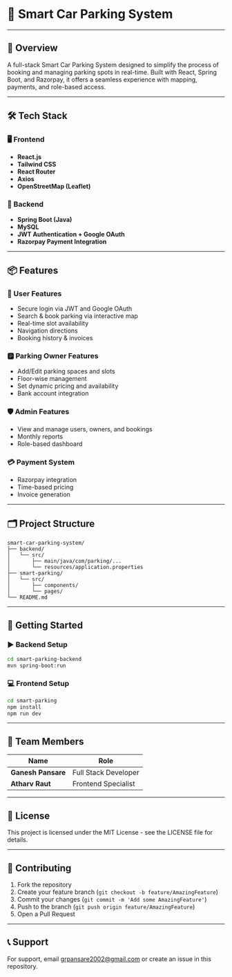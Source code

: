 # 🚗 Smart Car Parking System

---

## 📖 Overview

A full-stack Smart Car Parking System designed to simplify the process of booking and managing parking spots in real-time. Built with React, Spring Boot, and Razorpay, it offers a seamless experience with mapping, payments, and role-based access.

---

## 🛠️ Tech Stack

### 🖥️ Frontend
- **React.js**
- **Tailwind CSS**
- **React Router**
- **Axios**
- **OpenStreetMap (Leaflet)**

### 🧠 Backend
- **Spring Boot (Java)**
- **MySQL**
- **JWT Authentication + Google OAuth**
- **Razorpay Payment Integration**

---

## 📦 Features

### 🚙 User Features
- Secure login via JWT and Google OAuth
- Search & book parking via interactive map
- Real-time slot availability
- Navigation directions
- Booking history & invoices

### 🅿️ Parking Owner Features
- Add/Edit parking spaces and slots
- Floor-wise management
- Set dynamic pricing and availability
- Bank account integration

### 🛡️ Admin Features
- View and manage users, owners, and bookings
- Monthly reports
- Role-based dashboard

### 💳 Payment System
- Razorpay integration
- Time-based pricing
- Invoice generation

---

## 🗂️ Project Structure

```
smart-car-parking-system/
├── backend/
│   └── src/
│       ├── main/java/com/parking/...
│       └── resources/application.properties
├── smart-parking/
│   └── src/
│       ├── components/
│       └── pages/
└── README.md
```

---

## 🚀 Getting Started

### ▶️ Backend Setup

```bash
cd smart-parking-backend
mvn spring-boot:run
```

### 💻 Frontend Setup

```bash
cd smart-parking
npm install
npm run dev
```

---

## 🤝 Team Members

| Name | Role |
|------|------|
| **Ganesh Pansare** | Full Stack Developer |
| **Atharv Raut** | Frontend Specialist |

---

## 📄 License

This project is licensed under the MIT License - see the LICENSE file for details.

---

## 🤖 Contributing

1. Fork the repository
2. Create your feature branch (`git checkout -b feature/AmazingFeature`)
3. Commit your changes (`git commit -m 'Add some AmazingFeature'`)
4. Push to the branch (`git push origin feature/AmazingFeature`)
5. Open a Pull Request

---

## 📞 Support

For support, email grpansare2002@gmail.com or create an issue in this repository.
